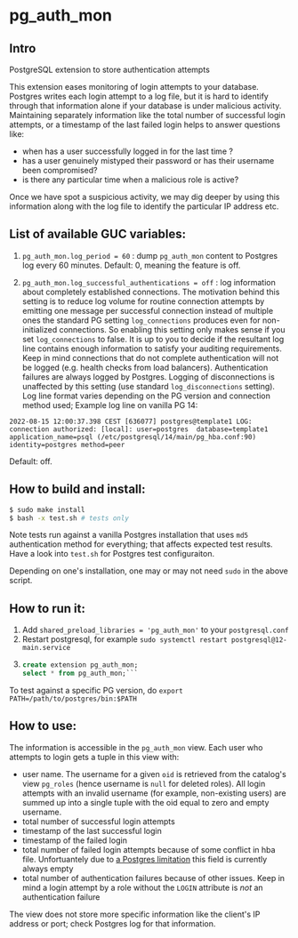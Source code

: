 # pg_auth_mon

## Intro

PostgreSQL extension to store authentication attempts

This extension eases monitoring of login attempts to your
database. Postgres writes each login attempt to a log file, but it is
hard to identify through that information alone if your database
is under malicious activity. Maintaining separately information like the total number of successful login attempts, or a timestamp of the last failed login helps to answer questions like:
- when has a user successfully logged in for the last time ?
- has a user genuinely mistyped their password or has their username been
compromised?
- is there any particular time when a malicious role is active?

Once we have spot a suspicious activity, we may dig
deeper by using this information along with the log file to identify the
particular IP address etc.

## List of available GUC variables:

1. `pg_auth_mon.log_period = 60` : dump `pg_auth_mon` content to Postgres log every 60 minutes. Default: 0, meaning the feature is off.

2. `pg_auth_mon.log_successful_authentications = off` : log information about completely established connections.
The motivation behind this setting is to reduce log volume for routine connection attempts by emitting one message per successful connection instead of multiple ones the standard PG setting `log_connections` produces even for non-initialized connections. So enabling this setting only makes sense if you set `log_connections` to false. It is up to you to decide if the resultant log line contains enough information to satisfy your auditing requirements. Keep in mind connections that do not complete authentication will not be logged (e.g. health checks from load balancers). Authentication failures are always logged by Postgres. Logging of disconnections is unaffected by this setting (use standard `log_disconnections` setting). Log line format varies depending on the PG version and connection method used; Example log line on vanilla PG 14: 
```
2022-08-15 12:00:37.398 CEST [636077] postgres@template1 LOG:  connection authorized: [local]: user=postgres  database=template1 application_name=psql (/etc/postgresql/14/main/pg_hba.conf:90) identity=postgres method=peer
```
Default: off.

## How to build and install:

```bash
$ sudo make install
$ bash -x test.sh # tests only
```

Note tests run against a vanilla Postgres installation that uses `md5` authentication method for everything;
that affects expected test results. Have a look into `test.sh` for Postgres test configuraiton.

Depending on one's installation, one may or may not need `sudo` in the above script.




## How to run it:

1. Add `shared_preload_libraries = 'pg_auth_mon'` to your `postgresql.conf`
2. Restart postgresql, for example `sudo systemctl restart postgresql@12-main.service`
3. ```sql
   create extension pg_auth_mon;
   select * from pg_auth_mon;```

To test against a specific PG version, do `export PATH=/path/to/postgres/bin:$PATH`

## How to use:

The information is accessible in the `pg_auth_mon` view. Each user who attempts to login gets a tuple in this view with:
- user name. The username for a given `oid` is retrieved from the catalog's view `pg_roles` (hence username is `null` for deleted roles). All login attempts with an invalid username (for example, non-existing users) are summed up into a single tuple with the oid equal to zero and empty username. 
- total number of successful login attempts
- timestamp of the last successful login
- timestamp of the failed login
- total number of failed login attempts because of some conflict in hba file. Unfortuantely due to [a Postgres limitation](https://github.com/RafiaSabih/pg_auth_mon/issues/10) this field is currently always empty
- total number of authentication failures because of other issues. Keep in mind a login attempt by a role without the `LOGIN` attribute is *not* an authentication failure

The view does not store more specific information like the client's IP address or port; check Postgres log for that information. 